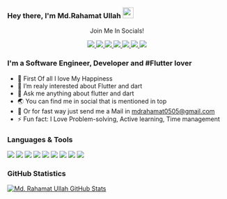 ### Hey there, I'm  Md.Rahamat Ullah <img src="https://media.giphy.com/media/hvRJCLFzcasrR4ia7z/giphy.gif" width="25px">

<div align="center">
<p align="center">Join Me In Socials!</p>
<a href="https://www.twitter.com/urahamat01/">
    <img src="https://img.shields.io/badge/Twitter-1DA1F2?style=for-the-badge&logo=twitter&logoColor=white" />
</a>
    
<a href="https://medium.com/@mdrahamat0505/">
    <img src="https://img.shields.io/badge/Medium-12100E?style=for-the-badge&logo=medium&logoColor=white" />
</a>

<a href="https://www.linkedin.com/in/urahamat01/">
    <img src="https://img.shields.io/badge/linkedin-%230077B5.svg?&style=for-the-badge&logo=linkedin&logoColor=white" />
</a>

<a href="https://stackoverflow.com/users/9762717/rahamat">
    <img src="https://img.shields.io/badge/Stack_Overflow-FE7A16?style=for-the-badge&logo=stack-overflow&logoColor=white" />
</a>
<a href="https://leetcode.com/LoveCodingPartice/">
    <img src="https://img.shields.io/badge/leetcode-FE7A16?style=for-the-badge&logo=leetcode&logoColor=white" />
</a>
<a href="https://www.hackerrank.com/profile/urahamat01">
    <img src="https://img.shields.io/badge/hackerrank-FE7A16?style=for-the-badge&logo=hackerrank&logoColor=white" />
</a>

<a href="https://t.me/mdrahamat0505/">
    <img src="https://img.shields.io/badge/Telegram-2CA5E0?style=for-the-badge&logo=telegram&logoColor=white" />
</a>


</div>

### I'm a Software Engineer, Developer and #Flutter lover
- 💖 First Of all I love My Happiness
- 🔭 I’m realy interested about Flutter and dart
- 💬 Ask me anything about flutter and dart
- 🌏 You can find me in social that is mentioned in top
- 📨 Or for fast way just send me a Mail in mdrahamat0505@gmail.com
- ⚡ Fun fact: I Love Problem-solving, Active learning, Time management


### Languages & Tools
<div>
<img src="https://img.shields.io/badge/Dart-0175C2?style=flat-square&logo=dart&logoColor=white">
<img src="https://img.shields.io/badge/Python-14354C?style=flat-square&logo=python&logoColor=white">
<img src="https://img.shields.io/badge/Java-ED8B00?style=flat-square&logo=java&logoColor=white">
<img src="https://img.shields.io/badge/Kotlin-0095D5?style=flat-square&logo=kotlin&logoColor=white">
<img src="https://img.shields.io/badge/Flutter-02569B?style=flat-square&logo=flutter&logoColor=white">
<img src="https://img.shields.io/badge/Django-092E20?style=flat-square&logo=django&logoColor=white">
<img src="https://img.shields.io/badge/JavaScript-092E20?style=flat-square&logo=javaScript&logoColor=white">
<img src="https://img.shields.io/badge/C-092E20?style=flat-square&logo=c&logoColor=white">
<img src="https://img.shields.io/badge/C++-092E20?style=flat-square&logo=c++&logoColor=white">
</div>

### GitHub Statistics
[![Md. Rahamat Ullah GitHub Stats](https://github-readme-stats.vercel.app/api?username=mdrahamat0505&show_icons=true&theme=nord)](https://github.com/anuraghazra/github-readme-stats)
